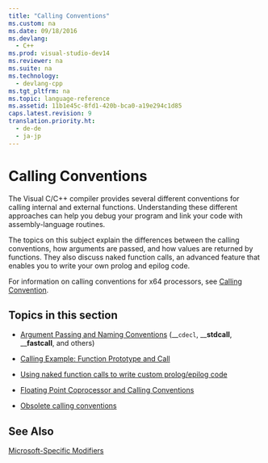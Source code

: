 ```yaml
---
title: "Calling Conventions"
ms.custom: na
ms.date: 09/18/2016
ms.devlang: 
  - C++
ms.prod: visual-studio-dev14
ms.reviewer: na
ms.suite: na
ms.technology: 
  - devlang-cpp
ms.tgt_pltfrm: na
ms.topic: language-reference
ms.assetid: 11b1e45c-8fd1-420b-bca0-a19e294c1d85
caps.latest.revision: 9
translation.priority.ht: 
  - de-de
  - ja-jp
---
```

# Calling Conventions
The Visual C/C++ compiler provides several different conventions for calling internal and external functions. Understanding these different approaches can help you debug your program and link your code with assembly-language routines.  
  
 The topics on this subject explain the differences between the calling conventions, how arguments are passed, and how values are returned by functions. They also discuss naked function calls, an advanced feature that enables you to write your own prolog and epilog code.  
  
 For information on calling conventions for x64 processors, see [Calling Convention](../vs140/Calling-Convention.md).  
  
## Topics in this section  
  
-   [Argument Passing and Naming Conventions](../vs140/Argument-Passing-and-Naming-Conventions.md) (__`cdecl`, \_\_**stdcall**, \_\_**fastcall**, and others)  
  
-   [Calling Example: Function Prototype and Call](../vs140/Calling-Example--Function-Prototype-and-Call.md)  
  
-   [Using naked function calls to write custom prolog/epilog code](../vs140/Naked-Function-Calls.md)  
  
-   [Floating Point Coprocessor and Calling Conventions](../vs140/Floating-Point-Coprocessor-and-Calling-Conventions.md)  
  
-   [Obsolete calling conventions](../vs140/Obsolete-Calling-Conventions.md)  
  
## See Also  
 [Microsoft-Specific Modifiers](../vs140/Microsoft-Specific-Modifiers.md)